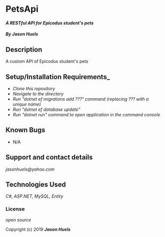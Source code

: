 # PetsApi
#### _A RESTful API for Epicodus student's pets_

#### _By **Jason Huels**_

## Description
A custom API of Epicodus student's pets

## Setup/Installation Requirements_
* _Clone this repository_
* _Navigate to the directory_
* _Run "dotnet ef migrations add ???" command (replacing ??? with a unique name)_
* _Run "dotnet ef database update"_
* _Run "dotnet run" command to open application in the command console_

## Known Bugs
* N/A

## Support and contact details
_jasonhuels@yahoo.com_

## Technologies Used
_C#, ASP.NET, MySQL, Entity_

### License
*open source*

Copyright (c) 2019 **_Jason Huels_**
